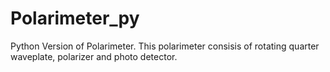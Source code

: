 # Polarimeter_py
Python Version of Polarimeter.
This polarimeter consisis of rotating quarter waveplate, polarizer and photo detector.

